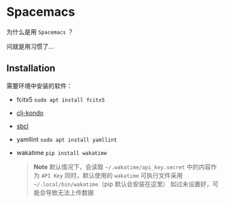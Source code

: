 # Spacemacs

为什么是用 `Spacemacs` ？

问就是用习惯了...

## Installation

需要环境中安装的软件：

- fcitx5 `sudo apt install fcitx5`

- [clj-kondo](https://github.com/clj-kondo/clj-kondo)

- [sbcl](http://www.sbcl.org/)

- yamllint `sudo apt install yamllint`

- wakatime `pip install wakatime`

    > **Note**
    > 默认情况下，会读取 `~/.wakatime/api_key.secret` 中的内容作为 `API Key`
    > 同时，默认使用的 `wakatime` 可执行文件采用 `~/.local/bin/wakatime`（pip 默认会安装在这里）
    > 如过未设置好，可能会导致无法上传数据

